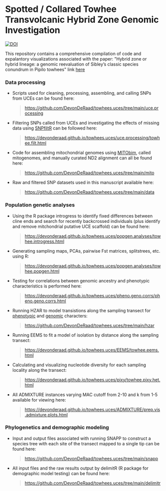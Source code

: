 Spotted / Collared Towhee Transvolcanic Hybrid Zone Genomic Investigation
==================================================================================

[![DOI](https://zenodo.org/badge/450226152.svg)](https://zenodo.org/badge/latestdoi/450226152)

This repository contains a comprehensive compilation of code and expalantory visualizations associated with the paper: "Hybrid zone or hybrid lineage: a genomic reevaluation of Sibley’s classic species conundrum in Pipilo towhees" link [here](https://doi.org/10.1093/evolut/qpac068)

### Data processing
*   Scripts used for cleaning, processing, assembling, and calling SNPs from UCEs can be found here:
    > <https://github.com/DevonDeRaad/towhees.uces/tree/main/uce.processing>
*   Filtering SNPs called from UCEs and investigating the effects of missing data using [SNPfiltR](https://github.com/DevonDeRaad/SNPfiltR) can be followed here:
    > <https://devonderaad.github.io/towhees.uces/uce.processing/towhee.filt.html>    
*   Code for assembling mitochondrial genomes using [MITObim](https://github.com/chrishah/MITObim), called mitogenomes, and manually curated ND2 alignment can all be found here:
    > <https://github.com/DevonDeRaad/towhees.uces/tree/main/mito>
*   Raw and filtered SNP datasets used in this manuscript available here:
    > <https://github.com/DevonDeRaad/towhees.uces/tree/main/data>

### Population genetic analyses
*   Using the R package introgress to identify fixed differences between cline ends and search for recently backcrossed individuals (plus identify and remove mitchondrial putative UCE scaffold) can be found here:
    > <https://devonderaad.github.io/towhees.uces/popgen.analyses/towhee.introgress.html>  
*   Generating sampling maps, PCAs, pairwise Fst matrices, splitstrees, etc. using R:
    > <https://devonderaad.github.io/towhees.uces/popgen.analyses/towhee.popgen.html>  
*   Testing for correlations between genomic ancestry and phenotypic characteristics is performed here:
    > <https://devonderaad.github.io/towhees.uces/pheno.geno.corrs/pheno.geno.corrs.html> 
*   Running HZAR to model transistions along the sampling transect for [phenotypic](https://devonderaad.github.io/towhees.uces/hzar/towhee.pheno.hzar.html) and [genomic](https://devonderaad.github.io/towhees.uces/hzar/towhee.genetic.hzar.html) characters:
    > <https://github.com/DevonDeRaad/towhees.uces/tree/main/hzar>
*   Running EEMS to fit a model of isolation by distance along the sampling transect:
    > <https://devonderaad.github.io/towhees.uces/EEMS/towhee.eems.html>  
*   Calculating and visualizing nucleotide diversity for each sampling locality along the transect:
    > <https://devonderaad.github.io/towhees.uces/pixy/towhee.pixy.het.html>
*   All ADMIXTURE instances varying MAC cutoff from 2-10 and k from 1-5 available for viewing here: 
    > <https://devonderaad.github.io/towhees.uces/ADMIXTURE/prep.vis.admixture.plots.html>
    
### Phylogenetics and demographic modeling
*   Input and output files associated with running SNAPP to construct a species tree with each site of the transect mapped to a single tip can be found here:
    > <https://github.com/DevonDeRaad/towhees.uces/tree/main/snapp>
*   All input files and the raw results output by delimitR (R package for demographic model testing) can be found here:
    > <https://github.com/DevonDeRaad/towhees.uces/tree/main/delimitr>

